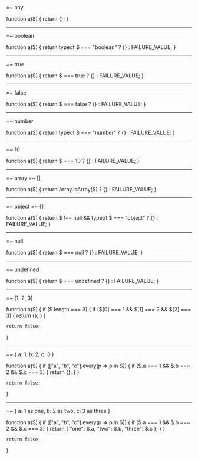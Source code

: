=~ any

function a($) {
	return {};
}

---

=~ boolean

function a($) {
	return typeof $ === "boolean" ? {} : FAILURE_VALUE;
}

---

=~ true

function a($) {
	return $ === true ? {} : FAILURE_VALUE;
}

---

=~ false

function a($) {
	return $ === false ? {} : FAILURE_VALUE;
}

---

=~ number

function a($) {
	return typeof $ === "number" ? {} : FAILURE_VALUE;
}

---

=~ 10

function a($) {
	return $ === 10 ? {} : FAILURE_VALUE;
}

---

=~ array
=~ []

function a($) {
	return Array.isArray($) ? {} : FAILURE_VALUE;
}

---

=~ object
=~ {}

function a($) {
	return $ !== null && typeof $ === "object" ? {} : FAILURE_VALUE;
}

---

=~ null

function a($) {
	return $ === null ? {} : FAILURE_VALUE;
}

---

=~ undefined

function a($) {
	return $ === undefined ? {} : FAILURE_VALUE;
}

---

=~ [1, 2, 3]

function a($) {
	if ($.length === 3) {
		if ($[0] === 1 && $[1] === 2 && $[2] === 3) {
			return {};
		}
	}

	return false;
}

---

=~ { a: 1, b: 2, c: 3 }

function a($) {
	if (["a", "b", "c"].every(p => p in $)) {
		if ($.a === 1 && $.b === 2 && $.c === 3) {
			return {};
		}
	}

	return false;
}

---

=~ { a: 1 as one, b: 2 as two, c: 3 as three }

function a($) {
	if (["a", "b", "c"].every(p => p in $)) {
		if ($.a === 1 && $.b === 2 && $.c === 3) {
			return {
				"one": $.a,
				"two": $.b,
				"three": $.c
			};
		}
	}

	return false;
}
